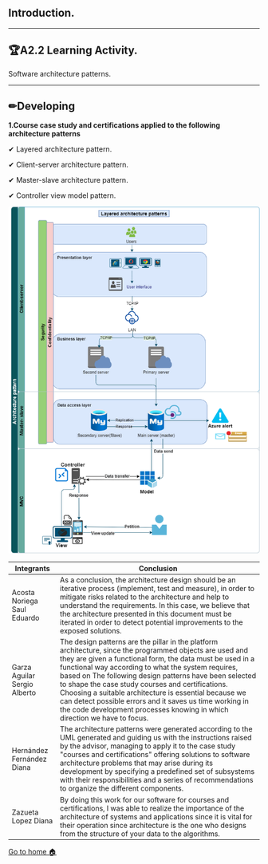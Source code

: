 ## Introduction.
-----
## 🏆A2.2  Learning Activity.
Software architecture patterns.

----

## ✏Developing
**1.Course case study and certifications applied to the following architecture patterns**

✔ Layered architecture pattern.

✔ Client-server architecture pattern.

✔ Master-slave architecture pattern.

✔ Controller view model pattern.

![](https://github.com/ZazuetaDiana/Analisis-Avanzado-de-Software./blob/main/Imagenes/Architecturepatterns1.png)


| **Integrants** | **Conclusion**|
| --- | ---  | 
|Acosta Noriega Saul Eduardo|As a conclusion, the architecture design should be an iterative process (implement, test and measure), in order to mitigate risks related to the architecture and help to understand the requirements. In this case, we believe that the architecture presented in this document must be iterated in order to detect potential improvements to the exposed solutions.
|Garza Aguilar Sergio Alberto|The design patterns are the pillar in the platform architecture, since the programmed objects are used and they are given a functional form, the data must be used in a functional way according to what the system requires, based on The following design patterns have been selected to shape the case study courses and certifications. Choosing a suitable architecture is essential because we can detect possible errors and it saves us time working in the code development processes knowing in which direction we have to focus.
|Hernández Fernández Diana|The architecture patterns were generated according to the UML generated and guiding us with the instructions raised by the advisor, managing to apply it to the case study "courses and certifications" offering solutions to software architecture problems that may arise during its development by specifying a predefined set of subsystems with their responsibilities and a series of recommendations to organize the different components.
|Zazueta Lopez Diana|By doing this work for our software for courses and certifications, I was able to realize the importance of the architecture of systems and applications since it is vital for their operation since architecture is the one who designs from the structure of your data to the algorithms.|


[Go to home 🏠](https://github.com/ZazuetaDiana/Analisis-Avanzado-de-Software.)
